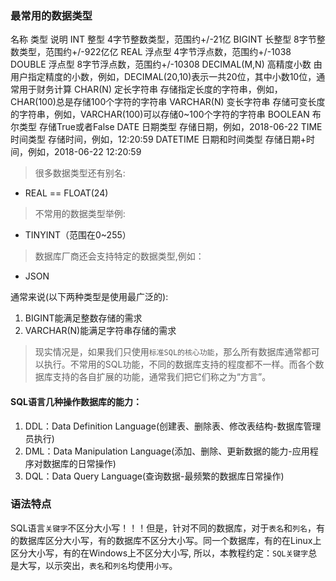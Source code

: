 ### 最常用的数据类型

名称          类型                  说明
INT           整型             4字节整数类型，范围约+/-21亿
BIGINT        长整型           8字节整数类型，范围约+/-922亿亿
REAL          浮点型           4字节浮点数，范围约+/-1038
DOUBLE        浮点型           8字节浮点数，范围约+/-10308
DECIMAL(M,N)  高精度小数       由用户指定精度的小数，例如，DECIMAL(20,10)表示一共20位，其中小数10位，通常用于财务计算
CHAR(N)      定长字符串        存储指定长度的字符串，例如，CHAR(100)总是存储100个字符的字符串
VARCHAR(N)   变长字符串      存储可变长度的字符串，例如，VARCHAR(100)可以存储0~100个字符的字符串
BOOLEAN      布尔类型         存储True或者False
DATE         日期类型         存储日期，例如，2018-06-22
TIME         时间类型         存储时间，例如，12:20:59
DATETIME     日期和时间类型    存储日期+时间，例如，2018-06-22 12:20:59

> 很多数据类型还有别名:

* REAL == FLOAT(24)

> 不常用的数据类型举例:

* TINYINT（范围在0~255）
 
> 数据库厂商还会支持特定的数据类型,例如：

* JSON

通常来说(以下两种类型是使用最广泛的):

1. BIGINT能满足整数存储的需求
2. VARCHAR(N)能满足字符串存储的需求

> 现实情况是，如果我们只使用`标准SQL的核心功能`，那么所有数据库通常都可以执行。不常用的SQL功能，不同的数据库支持的程度都不一样。而各个数据库支持的各自扩展的功能，通常我们把它们称之为“方言”。

#### SQL语言几种操作数据库的能力：

1. DDL：Data Definition Language(创建表、删除表、修改表结构-数据库管理员执行)
2. DML：Data Manipulation Language(添加、删除、更新数据的能力-应用程序对数据库的日常操作)
3. DQL：Data Query Language(查询数据-最频繁的数据库日常操作)

### 语法特点

SQL语言`关键字`不区分大小写！！！但是，针对不同的数据库，对于`表名`和`列名`，有的数据库区分大小写，有的数据库不区分大小写。同一个数据库，有的在Linux上区分大小写，有的在Windows上不区分大小写, 所以，本教程约定：`SQL关键字`总是大写，以示突出，`表名`和`列名`均使用`小写`。

